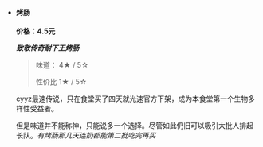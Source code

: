 - #### 烤肠
    
    **价格：4.5元**

    ***致敬传奇耐下王烤肠***

    >味道： 4&#9733; / 5&#9734;
    >
    >性价比 1&#9733; / 5&#9734;

    cyyz最速传说，只在食堂买了四天就光速官方下架，成为本食堂第一个生物多样性受益者。

    但是味道并不能称神，只能说多一个选择。尽管如此仍旧可以吸引大批人排起长队。*有烤肠那几天连奶都能第二批吃完再买*

    